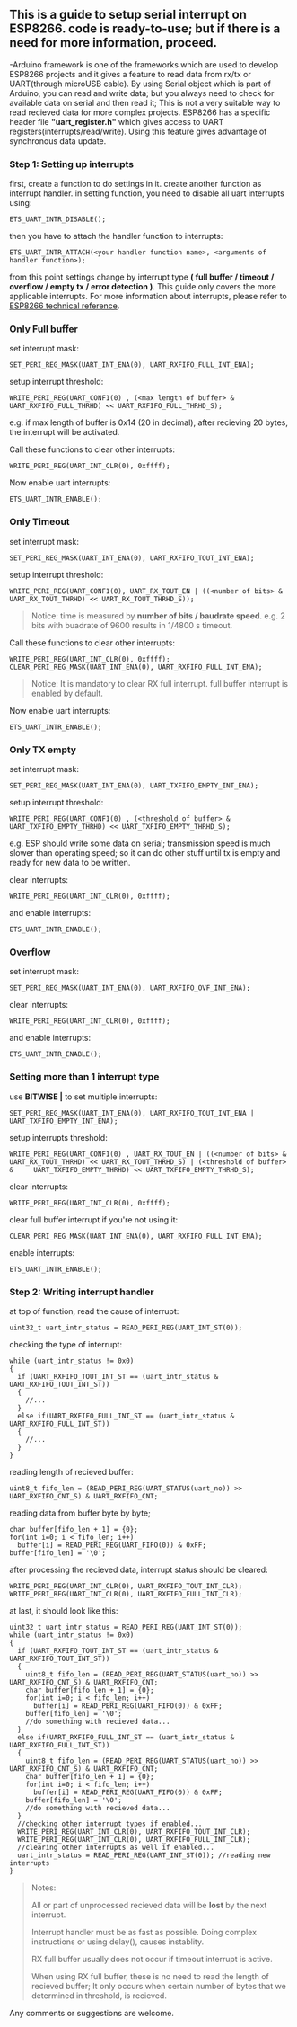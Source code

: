 ## This is a guide to setup serial interrupt on ESP8266. code is ready-to-use; but if there is a need for more information, proceed.
-Arduino framework is one of the frameworks which are used to develop ESP8266 projects and it gives a feature to read data from rx/tx or UART(through microUSB cable).
By using Serial object which is part of Arduino, you can read and write data; but you always need to check for available data on serial and then read it;
This is not a very suitable way to read recieved data for more complex projects. ESP8266 has a specific header file **"uart_register.h"** which gives access 
to UART registers(interrupts/read/write). Using this feature gives advantage of synchronous data update.

### Step 1: Setting up interrupts
first, create a function to do settings in it. create another function as interrupt handler. 
in setting function, you need to disable all uart interrupts using: 

    ETS_UART_INTR_DISABLE();
then you have to attach the handler function to interrupts:

    ETS_UART_INTR_ATTACH(<your handler function name>, <arguments of handler function>);
from this point settings change by interrupt type **( full buffer / timeout / overflow / empty tx / error detection )**.
This guide only covers the more applicable interrupts. For more information about interrupts, please refer to [ESP8266 technical reference](https://www.espressif.com/sites/default/files/documentation/esp8266-technical_reference_en.pdf).

### Only Full buffer
set interrupt mask:

    SET_PERI_REG_MASK(UART_INT_ENA(0), UART_RXFIFO_FULL_INT_ENA);    
setup interrupt threshold:

    WRITE_PERI_REG(UART_CONF1(0) , (<max length of buffer> & UART_RXFIFO_FULL_THRHD) << UART_RXFIFO_FULL_THRHD_S);
e.g. if max length of buffer is 0x14 (20 in decimal), after recieving 20 bytes, the interrupt will be activated.

Call these functions to clear other interrupts:

    WRITE_PERI_REG(UART_INT_CLR(0), 0xffff);
Now enable uart interrupts:

    ETS_UART_INTR_ENABLE();
### Only Timeout
set interrupt mask:

    SET_PERI_REG_MASK(UART_INT_ENA(0), UART_RXFIFO_TOUT_INT_ENA); 
setup interrupt threshold:    
        
    WRITE_PERI_REG(UART_CONF1(0), UART_RX_TOUT_EN | ((<number of bits> & UART_RX_TOUT_THRHD) << UART_RX_TOUT_THRHD_S));
> Notice: time is measured by **number of bits / baudrate speed**. e.g. 2 bits with buadrate of 9600 results in 1/4800 s timeout.

Call these functions to clear other interrupts:

    WRITE_PERI_REG(UART_INT_CLR(0), 0xffff);
    CLEAR_PERI_REG_MASK(UART_INT_ENA(0), UART_RXFIFO_FULL_INT_ENA);
> Notice: It is mandatory to clear RX full interrupt. full buffer interrupt is enabled by default.

Now enable uart interrupts:

    ETS_UART_INTR_ENABLE();    
### Only TX empty
set interrupt mask:

    SET_PERI_REG_MASK(UART_INT_ENA(0), UART_TXFIFO_EMPTY_INT_ENA); 
setup interrupt threshold:    
        
    WRITE_PERI_REG(UART_CONF1(0) , (<threshold of buffer> & UART_TXFIFO_EMPTY_THRHD) << UART_TXFIFO_EMPTY_THRHD_S);
e.g. ESP should write some data on serial; transmission speed is much slower than operating speed; so it can do other stuff until tx is empty and ready for new data to be written.      

clear interrupts:

    WRITE_PERI_REG(UART_INT_CLR(0), 0xffff);
and enable interrupts:
    
    ETS_UART_INTR_ENABLE();
### Overflow
set interrupt mask:
    
    SET_PERI_REG_MASK(UART_INT_ENA(0), UART_RXFIFO_OVF_INT_ENA);
clear interrupts:

    WRITE_PERI_REG(UART_INT_CLR(0), 0xffff);
and enable interrupts:
    
    ETS_UART_INTR_ENABLE();
    
### Setting more than 1 interrupt type
use **BITWISE |** to set multiple interrupts:
    
    SET_PERI_REG_MASK(UART_INT_ENA(0), UART_RXFIFO_TOUT_INT_ENA | UART_TXFIFO_EMPTY_INT_ENA);
setup interrupts threshold: 
        
    WRITE_PERI_REG(UART_CONF1(0) , UART_RX_TOUT_EN | ((<number of bits> & UART_RX_TOUT_THRHD) << UART_RX_TOUT_THRHD_S) | (<threshold of buffer> &     UART_TXFIFO_EMPTY_THRHD) << UART_TXFIFO_EMPTY_THRHD_S);
clear interrupts:
    
    WRITE_PERI_REG(UART_INT_CLR(0), 0xffff);
clear full buffer interrupt if you're not using it:

    CLEAR_PERI_REG_MASK(UART_INT_ENA(0), UART_RXFIFO_FULL_INT_ENA);
enable interrupts:

    ETS_UART_INTR_ENABLE();

### Step 2: Writing interrupt handler

at top of function, read the cause of interrupt:

    uint32_t uart_intr_status = READ_PERI_REG(UART_INT_ST(0));
checking the type of interrupt:

    while (uart_intr_status != 0x0)
    {
      if (UART_RXFIFO_TOUT_INT_ST == (uart_intr_status & UART_RXFIFO_TOUT_INT_ST))
      {
        //...
      }
      else if(UART_RXFIFO_FULL_INT_ST == (uart_intr_status & UART_RXFIFO_FULL_INT_ST))
      {
        //...
      }
    }
reading length of recieved buffer:
    
    uint8_t fifo_len = (READ_PERI_REG(UART_STATUS(uart_no)) >> UART_RXFIFO_CNT_S) & UART_RXFIFO_CNT;
reading data from buffer byte by byte;
    
    char buffer[fifo_len + 1] = {0};
    for(int i=0; i < fifo_len; i++)
      buffer[i] = READ_PERI_REG(UART_FIFO(0)) & 0xFF;
    buffer[fifo_len] = '\0';
after processing the recieved data, interrupt status should be cleared:
    
    WRITE_PERI_REG(UART_INT_CLR(0), UART_RXFIFO_TOUT_INT_CLR);
    WRITE_PERI_REG(UART_INT_CLR(0), UART_RXFIFO_FULL_INT_CLR);
at last, it should look like this:
    
    uint32_t uart_intr_status = READ_PERI_REG(UART_INT_ST(0));
    while (uart_intr_status != 0x0)
    {
      if (UART_RXFIFO_TOUT_INT_ST == (uart_intr_status & UART_RXFIFO_TOUT_INT_ST))
      {
        uint8_t fifo_len = (READ_PERI_REG(UART_STATUS(uart_no)) >> UART_RXFIFO_CNT_S) & UART_RXFIFO_CNT;
        char buffer[fifo_len + 1] = {0};
        for(int i=0; i < fifo_len; i++)
          buffer[i] = READ_PERI_REG(UART_FIFO(0)) & 0xFF;
        buffer[fifo_len] = '\0';
        //do something with recieved data...
      }
      else if(UART_RXFIFO_FULL_INT_ST == (uart_intr_status & UART_RXFIFO_FULL_INT_ST))
      {
        uint8_t fifo_len = (READ_PERI_REG(UART_STATUS(uart_no)) >> UART_RXFIFO_CNT_S) & UART_RXFIFO_CNT;
        char buffer[fifo_len + 1] = {0};
        for(int i=0; i < fifo_len; i++)
          buffer[i] = READ_PERI_REG(UART_FIFO(0)) & 0xFF;
        buffer[fifo_len] = '\0';
        //do something with recieved data...
      }
      //checking other interrupt types if enabled...
      WRITE_PERI_REG(UART_INT_CLR(0), UART_RXFIFO_TOUT_INT_CLR);
      WRITE_PERI_REG(UART_INT_CLR(0), UART_RXFIFO_FULL_INT_CLR);
      //clearing other interrupts as well if enabled...
      uart_intr_status = READ_PERI_REG(UART_INT_ST(0)); //reading new interrupts
    }
 > Notes: 
 > 
 > All or part of unprocessed recieved data will be **lost** by the next interrupt.
 > 
 > Interrupt handler must be as fast as possible. Doing complex instructions or using delay(), causes instablity. 
 > 
 > RX full buffer usually does not occur if timeout interrupt is active.
 > 
 > When using RX full buffer, these is no need to read the length of recieved buffer; It only occurs when certain number of bytes that we determined in threshold, is   recieved.
 
Any comments or suggestions are welcome.


    
    
    
    
    
    
    
    
    
    
    
    
    
    
    
    
    
    
    
    
    

